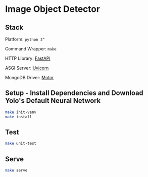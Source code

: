 # Image Object Detector

## Stack

Platform: `python 3^`

Command Wrapper: `make`

HTTP Library: [FastAPI](https://fastapi.tiangolo.com/)

ASGI Server: [Uvicorn](https://www.uvicorn.org/)

MongoDB Driver: [Motor](https://motor.readthedocs.io/en/stable/)

## Setup - Install Dependencies and Download Yolo's Default Neural Network

```bash
make init-venv
make install
```

## Test

```bash
make unit-test
```

## Serve

```bash
make serve
```


